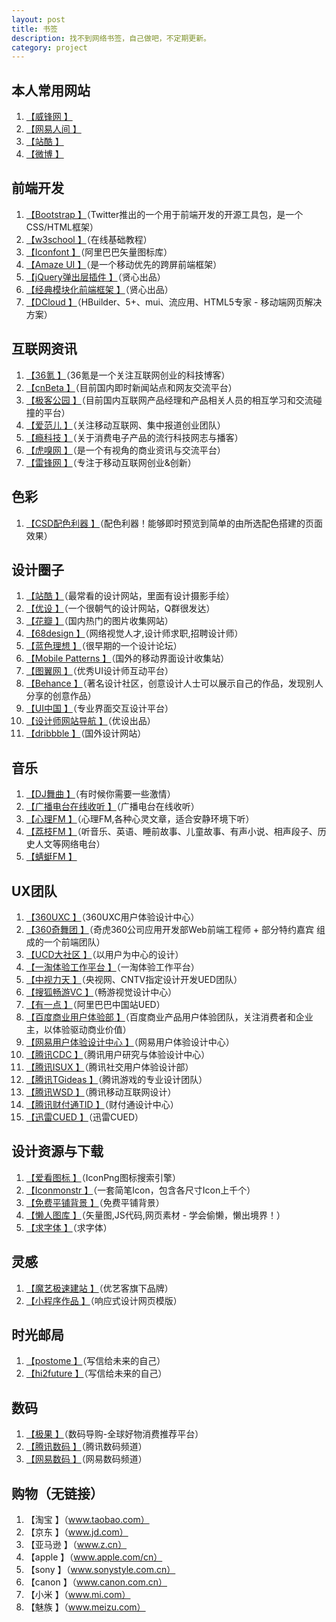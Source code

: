```yaml
---
layout: post
title: 书签
description: 找不到网络书签，自己做吧，不定期更新。
category: project
---
```

## 本人常用网站
1. [【威锋网  】](http://www.feng.com/)
2. [【网易人间  】](http://renjian.163.com/)
3. [【站酷  】](http://www.zcool.com.cn/)
4. [【微博  】](http://weibo.com/)

## 前端开发
1. [【Bootstrap  】](http://www.bootcss.com/)（Twitter推出的一个用于前端开发的开源工具包，是一个CSS/HTML框架）
2. [【w3school  】](http://www.w3school.com.cn/)（在线基础教程）
3. [【Iconfont  】](http://www.iconfont.cn/)（阿里巴巴矢量图标库）
4. [【Amaze UI  】](http://amazeui.org/)（是一个移动优先的跨屏前端框架）
5. [【jQuery弹出层插件  】](http://layer.layui.com/)（贤心出品）
6. [【经典模块化前端框架  】](http://www.layui.com/)（贤心出品）
7. [【DCloud  】](http://www.dcloud.io/index.html)（HBuilder、5+、mui、流应用、HTML5专家 - 移动端网页解决方案）

## 互联网资讯
1. [【36氪  】](http://rubyinstaller.org/downloads/)（36氪是一个关注互联网创业的科技博客）
2. [【cnBeta  】](http://ie.cnbeta.com/)（目前国内即时新闻站点和网友交流平台）
3. [【极客公园  】](http://www.geekpark.net/)（目前国内互联网产品经理和产品相关人员的相互学习和交流碰撞的平台）
4. [【爱范儿  】](http://www.ifanr.com/)（关注移动互联网、集中报道创业团队）
5. [【瘾科技  】](http://cn.engadget.com/)（关于消费电子产品的流行科技网志与播客）
6. [【虎嗅网  】](http://www.huxiu.com/)（是一个有视角的商业资讯与交流平台）
7. [【雷锋网  】](http://www.leiphone.com/)（专注于移动互联网创业&amp;创新）

## 色彩
1. [【CSD配色利器  】](http://colorschemedesigner.com/)（配色利器！能够即时预览到简单的由所选配色搭建的页面效果）

## 设计圈子
1. [【站酷  】](http://www.zcool.com.cn/)（最常看的设计网站，里面有设计摄影手绘）
2. [【优设  】](http://www.uisdc.com/)（一个很朝气的设计网站，Q群很发达）
3. [【花瓣  】](http://huaban.com/)（国内热门的图片收集网站）
4. [【68design  】](http://www.68design.net/)（网络视觉人才,设计师求职,招聘设计师）
5. [【蓝色理想  】](http://www.blueidea.com/)（很早期的一个设计论坛）
6. [【Mobile Patterns  】](http://www.mobile-patterns.com/)（国外的移动界面设计收集站）
7. [【图翼网  】](http://www.tuyiyi.com/)（优秀UI设计师互动平台）
8. [【Behance  】](https://www.behance.net/)（著名设计社区，创意设计人士可以展示自己的作品，发现别人分享的创意作品）
9. [【UI中国  】](http://www.ui.cn/)（专业界面交互设计平台）
10. [【设计师网站导航  】](http://hao.uisdc.com/)（优设出品）
11. [【dribbble  】](https://dribbble.com/)（国外设计网站）

## 音乐
1. [【DJ舞曲  】](http://www.djcc.com/)（有时候你需要一些激情）
2. [【广播电台在线收听  】](http://www.fifm.cn/)（广播电台在线收听）
3. [【心理FM  】](http://fm.xinli001.com/)（心理FM,各种心灵文章，适合安静环境下听）
4. [【荔枝FM  】](http://www.lizhi.fm/)（听音乐、英语、睡前故事、儿童故事、有声小说、相声段子、历史人文等网络电台）
5. [【蜻蜓FM  】](http://www.qingting.fm/)

## UX团队
1. [【360UXC  】](http://uxc.360.cn/)（360UXC用户体验设计中心）
2. [【360奇舞团  】](https://75team.com/)（奇虎360公司应用开发部Web前端工程师 + 部分特约嘉宾 组成的一个前端团队）
3. [【UCD大社区  】](http://ucdchina.com/)（以用户为中心的设计）
4. [【一淘体验工作平台  】](http://mux.alimama.com/)（一淘体验工作平台）
5. [【中视力天  】](http://uedteam.com/)（央视网、CNTV指定设计开发UED团队）
6. [【搜狐畅游VC  】](http://vc.changyou.com/)（畅游视觉设计中心）
7. [【有一点  】](http://www.aliued.cn/)（阿里巴巴中国站UED）
8. [【百度商业用户体验部  】](http://ued.baidu.com/)（百度商业产品用户体验团队，关注消费者和企业主，以体验驱动商业价值）
9. [【网易用户体验设计中心  】](http://uedc.163.com/)（网易用户体验设计中心）
10. [【腾讯CDC  】](http://cdc.tencent.com/)（腾讯用户研究与体验设计中心）
11. [【腾讯ISUX  】](https://isux.tencent.com/)（腾讯社交用户体验设计部）
12. [【腾讯TGideas  】](http://tgideas.qq.com/)（腾讯游戏的专业设计团队）
13. [【腾讯WSD  】](http://mxd.tencent.com/)（腾讯移动互联网设计）
14. [【腾讯财付通TID  】](http://tid.tenpay.com/)（财付通设计中心）
18. [【迅雷CUED  】](http://cued.xunlei.com/)（迅雷CUED）

## 设计资源与下载
1. [【爱看图标  】](http://www.iconpng.com/)（IconPng图标搜索引擎）
2. [【Iconmonstr  】](http://iconmonstr.com/)（一套简笔Icon，包含各尺寸Icon上千个）
3. [【免费平铺背景  】](https://www.toptal.com/designers/subtlepatterns/)（免费平铺背景）
4. [【懒人图库  】](http://www.lanrentuku.com/)（矢量图,JS代码,网页素材 - 学会偷懒，懒出境界！）
5. [【求字体  】](http://www.qiuziti.com/)（求字体）

## 灵感
1. [【魔艺极速建站  】](http://www.uemo.net/)（优艺客旗下品牌）
2. [【小程序作品  】](http://www.coolsite360.com/wxapp/portfolio/)（响应式设计网页模版）

## 时光邮局
1. [【postome  】](http://www.postome.com/)（写信给未来的自己）
2. [【hi2future  】](http://hi2future.com/)（写信给未来的自己）

## 数码
1. [【极果  】](http://www.jiguo.com/index/index.html)（数码导购-全球好物消费推荐平台）
2. [【腾讯数码  】](http://digi.tech.qq.com/)（腾讯数码频道）
3. [【网易数码  】](http://digi.163.com/)（网易数码频道）

## 购物（无链接）
1. 【淘宝  】（www.taobao.com）
2. 【京东  】（www.jd.com）
3. 【亚马逊  】（www.z.cn）
4. 【apple  】（www.apple.com/cn）
5. 【sony  】（www.sonystyle.com.cn）
6. 【canon  】（www.canon.com.cn）
7. 【小米  】（www.mi.com）
8. 【魅族  】（www.meizu.com）